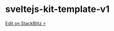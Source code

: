 # sveltejs-kit-template-v1

[Edit on StackBlitz ⚡️](https://stackblitz.com/edit/sveltejs-kit-template-default-b8l2mv)